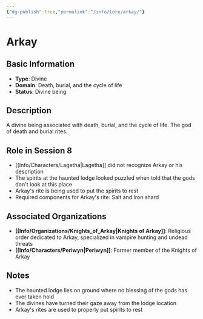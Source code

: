 ```yaml
---
{"dg-publish":true,"permalink":"/info/lore/arkay/"}
---
```


# Arkay

## Basic Information
- **Type**: Divine
- **Domain**: Death, burial, and the cycle of life
- **Status**: Divine being

## Description
A divine being associated with death, burial, and the cycle of life. The god of death and burial rites.

## Role in Session 8
- [[Info/Characters/Lagetha\|Lagetha]] did not recognize Arkay or his description
- The spirits at the haunted lodge looked puzzled when told that the gods don't look at this place
- Arkay's rite is being used to put the spirits to rest
- Required components for Arkay's rite: Salt and Iron shard

## Associated Organizations
- **[[Info/Organizations/Knights_of_Arkay\|Knights of Arkay]]**: Religious order dedicated to Arkay, specialized in vampire hunting and undead threats
- **[[Info/Characters/Periwyn\|Periwyn]]**: Former member of the Knights of Arkay

## Notes
- The haunted lodge lies on ground where no blessing of the gods has ever taken hold
- The divines have turned their gaze away from the lodge location
- Arkay's rites are used to properly put spirits to rest 